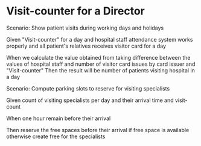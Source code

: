 # Visit-counter for a Director

Scenario: Show patient visits during working days and holidays

  Given "Visit-counter" for a day
  and hospital staff attendance system works properly
  and all patient's relatives receives visitor card for a day
  
  When we calculate the value obtained from taking difference
  between the values of hospital staff
  and number of visitor card issues by card issuer
  and "Visit-counter"
  Then the result will be number of patients visiting hospital in a day

Scenario: Compute parking slots to reserve for visiting specialists

  Given count of visiting specialists per day and their arrival time
  and visit-count
  
  When one hour remain before their arrival
  
  Then reserve the free spaces before their arrival if free space is available
  otherwise create free for the specialists
